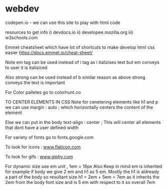# webdev
codepen.io - we can use this site to play with html code

resources to get info
i) devdocs.io
ii) developee.mozilla.org
iii) w3schools.com

Emmet cheatsheet which have lot of shortcuts to make develop html css easier
https://docs.emmet.io/cheat-sheet/


Note em tag can be used instead of i tag as i italizises text but em conveys to user it is italisiced
  
Also strong can be used instead of b similar reason as above strong conveys the text is important

For Color palletes go to  colorhunt.co


TO CENTER ELEMENTS IN CSS
Note for cenetering elements like h1 and p we can use margin : auto ; which horizontally centers the content of the element

Else we can put in the body text-align : center ; This will center all elements that dont have a user defined width

For variety of fonts go to fonts.google.com

To look for icons : www.flaticon.com

To look for gifs : www.giphy.com

For dynamic size use em unit , 1em = 16px
Also Keep in mind em is inherited for example if body we give 2 em and h1 as 5 em. Mostly the h1 is aldready a part of the body so resultant size h1 = 2em + 5em = 7em as it inherits the 2em from the body font size and is 5 em with respect to it so overall 7em

